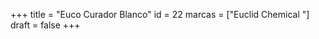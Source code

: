 +++
title = "Euco Curador Blanco"
id = 22
marcas = ["Euclid Chemical "]
draft = false
+++

<!--more-->